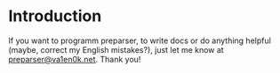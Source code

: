 # Introduction #

If you want to programm preparser, to write docs or do anything helpful (maybe, correct my English mistakes?), just let me know at preparser@va1en0k.net. Thank you!